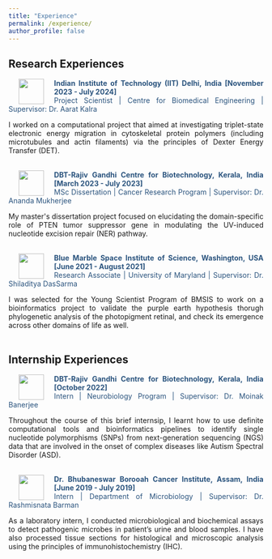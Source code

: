 ```yaml
---
title: "Experience"
permalink: /experience/
author_profile: false
---
```

<style> body {text-align: justify} </style> <!-- Justify text. -->

## Research Experiences

<img src="/images/logo_iitd.png"
    width="50"
    hspace="20"
    align="left"> <span style="color:#2B547E">**Indian Institute of Technology (IIT) Delhi, India [November 2023 - July 2024]**</span> <br>
    <span style="color:#2B547E"> Project Scientist | Centre for Biomedical Engineering | Supervisor: Dr. Aarat Kalra </span> <br>

I worked on a computational project that aimed at investigating triplet-state electronic energy migration in cytoskeletal protein polymers (including microtubules and actin filaments) via the principles of Dexter Energy Transfer (DET).
<br><br>

<img src="/images/logo_rgcb.png"
    width="50"
    hspace="20"
    align="left"> <span style="color:#2B547E">**DBT-Rajiv Gandhi Centre for Biotechnology, Kerala, India [March 2023 - July 2023]**</span> <br> 
    <span style="color:#2B547E"> MSc Dissertation | Cancer Research Program | Supervisor: Dr. Ananda Mukherjee </span> <br>

My master's dissertation project focused on elucidating the domain-specific role of PTEN tumor suppressor gene in modulating the UV-induced nucleotide excision repair (NER) pathway.
<br><br>

<img src="/images/logo_bmsis.png"
    width="50"
    hspace="20"
    align="left"> <span style="color:#2B547E">**Blue Marble Space Institute of Science, Washington, USA [June 2021 - August 2021]**</span> <br>
    <span style="color:#2B547E"> Research Associate | University of Maryland | Supervisor: Dr. Shiladitya DasSarma </span> <br>

I was selected for the Young Scientist Program of BMSIS to work on a bioinformatics project to validate the purple earth hypothesis thorugh phylogenetic analysis of the photopigment retinal, and check its emergence across other domains of life as well.
<br><br>

## Internship Experiences

<img src="/images/logo_rgcb.png"
    width="50"
    hspace="20"
    align="left"> <span style="color:#2B547E">**DBT-Rajiv Gandhi Centre for Biotechnology, Kerala, India [October 2022]**</span> <br>
    <span style="color:#2B547E"> Intern | Neurobiology Program | Supervisor: Dr. Moinak Banerjee </span> <br>

Throughout the course of this brief internsip, I learnt how to use definite computational tools and bioinformatics pipelines to identify single nucleotide polymorphisms (SNPs) from next-generation sequencing (NGS) data that are involved in the onset of complex diseases like Autism Spectral Disorder (ASD).
<br><br>

<img src="/images/logo_bbci.png"
    width="50"
    hspace="20"
    align="left"> <span style="color:#2B547E">**Dr. Bhubaneswar Borooah Cancer Institute, Assam, India [June 2019 - July 2019]**</span> <br>
    <span style="color:#2B547E"> Intern | Department of Microbiology | Supervisor: Dr. Rashmisnata Barman </span> <br>

As a laboratory intern, I conducted microbiological and biochemical assays to detect pathogenic microbes in patient’s urine and blood samples. I have also processed tissue sections for histological and microscopic analysis using the principles of immunohistochemistry (IHC).
<br>
